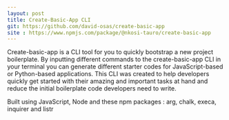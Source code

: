 ```yaml
---
layout: post
title: Create-Basic-App CLI
git: https://github.com/david-osas/create-basic-app
site : https://www.npmjs.com/package/@nkosi-tauro/create-basic-app
---
```


Create-basic-app is a CLI tool for you to quickly bootstrap a new project boilerplate. By inputting different commands to the create-basic-app CLI in your terminal you can generate different starter codes for JavaScript-based or Python-based applications. This CLI was created to help developers quickly get started with their amazing and important tasks at hand and reduce the initial boilerplate code developers need to write.

Built using JavaScript, Node and these npm packages : arg, chalk, execa, inquirer and listr
